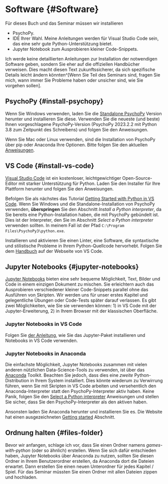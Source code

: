 # Software {#Software}
Für dieses Buch und das Seminar müssen wir installieren

* PsychoPy.
* IDE Ihrer Wahl. Meine Anleitungen werden für Visual Studio Code sein, das eine sehr gute Python-Unterstützung bietet.
* Jupyter Notebook zum Ausprobieren kleiner Code-Snippets.

Ich werde keine detaillierten Anleitungen zur Installation der notwendigen Software geben, sondern Sie eher auf die offiziellen Handbücher verweisen. Dies macht diesen Text zukunftssicherer, da sich spezifische Details leicht ändern könnten^[Wenn Sie Teil des Seminars sind, fragen Sie mich, wann immer Sie Probleme haben oder unsicher sind, wie Sie vorgehen sollen].

## PsychoPy {#install-psychopy}
Wenn Sie Windows verwenden, laden Sie die [Standalone PsychoPy](https://www.psychopy.org/download.html) Version herunter und installieren Sie diese. Verwenden Sie die neueste (und beste) Ihnen vorgeschlagene PsychoPy-Version (PsychoPy 2023.2.2 mit Python 3.8 zum Zeitpunkt des Schreibens) und folgen Sie den Anweisungen.

Wenn Sie Mac oder Linux verwenden, sind die Installation von PsychoPy über pip oder Anaconda Ihre Optionen. Bitte folgen Sie den aktuellen [Anweisungen](https://www.psychopy.org/download.html#manual-installations).

## VS Code {#install-vs-code}
[Visual Studio Code](https://code.visualstudio.com/) ist ein kostenloser, leichtgewichtiger Open-Source-Editor mit starker Unterstützung für Python. Laden Sie den Installer für Ihre Plattform herunter und folgen Sie den Anweisungen.

Befolgen Sie als nächstes das Tutorial [Getting Started with Python in VS Code](https://code.visualstudio.com/docs/python/python-tutorial). Wenn Sie Windows und die Standalone-Installation von PsychoPy verwenden, **überspringen** Sie den Abschnitt _Install a Python interpreter_, da Sie bereits eine Python-Installation haben, die mit PsychoPy gebündelt ist. Dies ist der Interpreter, den Sie im Abschnitt _Select a Python interpreter_ verwenden sollten. In meinem Fall ist der Pfad `C:\Program Files\PsychoPy3\python.exe`.

Installieren und aktivieren Sie einen Linter, eine Software, die syntaxtische und stilistische Probleme in Ihrem Python-Quellcode hervorhebt. Folgen Sie dem [Handbuch](https://code.visualstudio.com/docs/python/linting) auf der Webseite von VS Code.


## Jupyter Notebooks {#jupyter-notebooks}
[Jupyter Notebooks](https://jupyter.org/) bieten eine sehr bequeme Möglichkeit, Text, Bilder und Code in einem einzigen Dokument zu mischen. Sie erleichtern auch das Ausprobieren verschiedener kleiner Code-Snippets parallel ohne das Ausführen von Skripten. Wir werden uns für unser erstes Kapitel und gelegentliche Übungen oder Code-Tests später darauf verlassen. Es gibt zwei Möglichkeiten, wie Sie sie verwenden können: 1) in VS Code mit der Jupyter-Erweiterung, 2) in Ihrem Browser mit der klassischen Oberfläche.

### Jupyter Notebooks in VS Code
Folgen Sie [der Anleitung](https://code.visualstudio.com/docs/datascience/jupyter-notebooks), wie Sie das Jupyter-Paket installieren und Notebooks in VS Code verwenden.

### Jupyter Notebooks in Anaconda
Die einfachste Möglichkeit, Jupyter Notebooks zusammen mit vielen anderen nützlichen Data-Science-Tools zu verwenden, ist über das [Anaconda](https://www.anaconda.com/products/individual) Toolkit. Beachten Sie jedoch, dass dies eine _zweite_ Python-Distribution in Ihrem System installiert. Dies könnte wiederum zu Verwirrung führen, wenn Sie mit Skripten in VS Code arbeiten und versehentlich den Anaconda-Interpreter statt den PsychoPy-Interpreter aktiv haben. Keine Panik, folgen Sie den [Select a Python interpreter](https://code.visualstudio.com/docs/python/python-tutorial#_select-a-python-interpreter) Anweisungen und stellen Sie sicher, dass Sie den PsychoPy-Interpreter als den aktiven haben.

Ansonsten laden Sie Anaconda herunter und installieren Sie es. Die Website hat einen ausgezeichneten [Getting started](https://docs.anaconda.com/anaconda/user-guide/getting-started/) Abschnitt.

## Ordnung halten {#files-folder}
Bevor wir anfangen, schlage ich vor, dass Sie einen Ordner namens _games-with-python_ (oder so ähnlich) erstellen. Wenn Sie sich dafür entschieden haben, Jupyter Notebooks über Anaconda zu nutzen, sollten Sie diesen Ordner in Ihrem Benutzerordner erstellen, da Anaconda dort die Dateien erwartet. Dann erstellen Sie einen neuen Unterordner für jedes Kapitel / Spiel. Für das Seminar müssten Sie einen Ordner mit allen Dateien zippen und hochladen.

